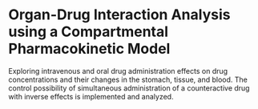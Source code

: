 # Organ-Drug Interaction Analysis using a Compartmental Pharmacokinetic Model

Exploring intravenous and oral drug administration effects on drug concentrations and their changes in the stomach, tissue, and blood. The control possibility of simultaneous administration of a counteractive drug with inverse effects is implemented and analyzed. 
